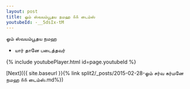 ```yaml
---
layout: post
title: ஓம் ஸ்வயம்பூதய நமஹ ௧௧ டைம்ஸ்
youtubeId: -__5dsIx-tM
---
```

 
 
 ஓம் ஸ்வயம்பூதய நமஹ  
 
 -  யார் தானே படைத்தவர் 
 
  
 
  
 
 
 
 
 
 


{% include youtubePlayer.html id=page.youtubeId %}
 
[Next]({{ site.baseurl }}{% link  split2/_posts/2015-02-28-ஓம் சர்வ கர்மனே நமஹ ௧௧ டைம்ஸ்.md%})
 
